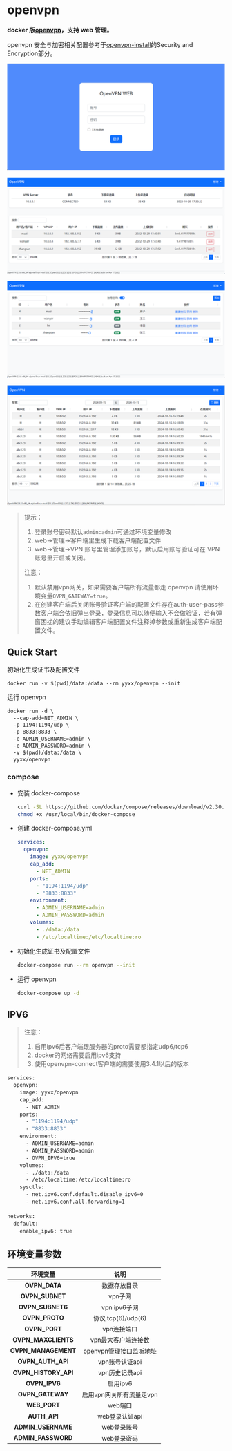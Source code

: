 # openvpn

**docker 版[openvpn](https://hub.docker.com/r/yyxx/openvpn)，支持 web 管理。**

openvpn 安全与加密相关配置参考于[openvpn-install](https://github.com/angristan/openvpn-install?tab=readme-ov-file#security-and-encryption)的Security and Encryption部分。

![image-20240529110841439](https://raw.githubusercontent.com/GavinTan/files/master/picgo/image-20240529110841439.png)

![20220930173030](https://raw.githubusercontent.com/GavinTan/files/master/picgo/20220930173030.png)

![20220930173103](https://raw.githubusercontent.com/GavinTan/files/master/picgo/20220930173103.png)

![image-20241015170847764](https://raw.githubusercontent.com/GavinTan/files/master/picgo/image-20241015170847764.png)

> 提示：
>
> 1. 登录账号密码默认`admin:admin`可通过环境变量修改
> 2. web->管理->客户端里生成下载客户端配置文件
> 3. web->管理->VPN 账号里管理添加账号，默认启用账号验证可在 VPN 账号里开启或关闭。
>
> 
>
> 注意：
>
> 1. 默认禁用vpn网关，如果需要客户端所有流量都走 openvpn 请使用环境变量`OVPN_GATEWAY=true`。
> 2. 在创建客户端后关闭账号验证客户端的配置文件存在auth-user-pass参数客户端会依旧弹出登录，登录信息可以随便输入不会做验证，若有弹窗困扰的建议手动编辑客户端配置文件注释掉参数或重新生成客户端配置文件。

## Quick Start

初始化生成证书及配置文件

```shell
docker run -v $(pwd)/data:/data --rm yyxx/openvpn --init
```

运行 openvpn

```shell
docker run -d \
  --cap-add=NET_ADMIN \
  -p 1194:1194/udp \
  -p 8833:8833 \
  -e ADMIN_USERNAME=admin \
  -e ADMIN_PASSWORD=admin \
  -v $(pwd)/data:/data \
  yyxx/openvpn
```

### compose

- 安装 docker-compose

  ```bash
  curl -SL https://github.com/docker/compose/releases/download/v2.30.3/docker-compose-linux-x86_64 -o /usr/local/bin/docker-compose
  chmod +x /usr/local/bin/docker-compose
  ```

- 创建 docker-compose.yml

  ```yaml
  services:
    openvpn:
      image: yyxx/openvpn
      cap_add:
        - NET_ADMIN
      ports:
        - "1194:1194/udp"
        - "8833:8833"
      environment:
        - ADMIN_USERNAME=admin
        - ADMIN_PASSWORD=admin
      volumes:
        - ./data:/data
        - /etc/localtime:/etc/localtime:ro
  ```
  
- 初始化生成证书及配置文件

  ```bash
  docker-compose run --rm openvpn --init
  ```

- 运行 openvpn

  ```bash
  docker-compose up -d
  ```



## IPV6

>注意：
>
>1. 启用ipv6后客户端跟服务器的proto需要都指定udp6/tcp6
>2. docker的网络需要启用ipv6支持
>3. 使用openvpn-connect客户端的需要使用3.4.1以后的版本

```bash
services:
  openvpn:
    image: yyxx/openvpn
    cap_add:
      - NET_ADMIN
    ports:
      - "1194:1194/udp"
      - "8833:8833"
    environment:
      - ADMIN_USERNAME=admin
      - ADMIN_PASSWORD=admin
      - OVPN_IPV6=true
    volumes:
      - ./data:/data
      - /etc/localtime:/etc/localtime:ro
    sysctls:
      - net.ipv6.conf.default.disable_ipv6=0
      - net.ipv6.conf.all.forwarding=1

networks:
  default:
    enable_ipv6: true
```



## 环境变量参数

|       环境变量       |           说明           |
| :------------------: | :----------------------: |
|    **OVPN_DATA**     |       数据存放目录       |
|   **OVPN_SUBNET**    |         vpn子网          |
|   **OVPN_SUBNET6**   |       vpn ipv6子网       |
|    **OVPN_PROTO**    |    协议 tcp(6)/udp(6)    |
|    **OVPN_PORT**     |       vpn连接端口        |
| **OVPN_MAXCLIENTS**  |   vpn最大客户端连接数    |
| **OVPN_MANAGEMENT**  | openvpn管理接口监听地址  |
|  **OVPN_AUTH_API**   |      vpn账号认证api      |
| **OVPN_HISTORY_API** |      vpn历史记录api      |
|    **OVPN_IPV6**     |         启用ipv6         |
|   **OVPN_GATEWAY**   | 启用vpn网关所有流量走vpn |
|     **WEB_PORT**     |         web端口          |
|     **AUTH_API**     |      web登录认证api      |
|  **ADMIN_USERNAME**  |       web登录账号        |
|  **ADMIN_PASSWORD**  |       web登录密码        |
